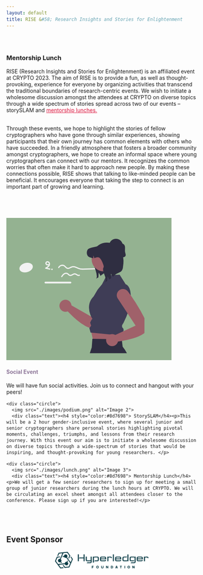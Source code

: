 ```yaml
---
layout: default
title: RISE &#58; Research Insights and Stories for Enlightenment
---
```



<div style="padding-top: 30px;"></div>


<h3>Mentorship Lunch</h3>
<div class="announce">

<p>
	RISE (Research Insights and Stories for Enlightenment) is an affiliated event at CRYPTO 2023. The aim of RISE is to provide a fun, as well as thought-provoking, experience for everyone by organizing activities that transcend the traditional boundaries of research-centric events. We wish to initiate a wholesome discussion amongst the attendees at CRYPTO on diverse topics through a wide spectrum of stories spread across two of our events – storySLAM and <a href="https://ewcacrypto2023.github.io/mentorLunch.html" style="color:crimson;">mentorship lunches. </a> <br><br>
	
Through these events, we hope to highlight the stories of fellow cryptographers who have gone through similar experiences, showing participants that their own journey has common elements with others who have succeeded. In a friendly atmosphere that fosters a broader community amongst cryptographers, we hope to create an informal space where young cryptographers can connect with our mentors. It recognizes the common worries that often make it hard to approach new people. By making these connections possible, RISE shows that talking to like-minded people can be beneficial. It encourages everyone that taking the step to connect is an important part of growing and learning.

</p>

</div>	



<div style="padding-top: 60px;"></div>




 <div class="circle-container">
    <div class="circle">
      <img src="./images/lightening-2.png" alt="Image 1">
      <div class="text"><h4 style="color:#8d7698">Social Event</h4><p>We will have fun social activities. Join us to connect and hangout with your peers!</p>
</div>
    </div>

    <div class="circle">
      <img src="./images/podium.png" alt="Image 2">
      <div class="text"><h4 style="color:#8d7698"> StorySLAM</h4><p>This will be a 2 hour gender-inclusive event, where several junior and senior cryptographers share personal stories highlighting pivotal moments, challenges, triumphs, and lessons from their research journey. With this event our aim is to initiate a wholesome discussion on diverse topics through a wide-spectrum of stories that would be inspiring, and thought-provoking for young researchers. </p>
</div>
    </div>

    <div class="circle">
      <img src="./images/lunch.png" alt="Image 3">
      <div class="text"><h4 style="color:#8d7698"> Mentorship Lunch</h4><p>We will get a few senior researchers to sign up for meeting a small group of junior researchers during the lunch hours at CRYPTO. We will be circulating an excel sheet amongst all attendees closer to the conference. Please sign up if you are interested!</p>
</div>
    </div>
  </div>





<div style="padding-top: 40px;"></div>

<h2> Event Sponsor </h2>

<div style="text-align: center;">
  <img src="./images/hyperledgerfoundationLogo.png" style="width: 50%; height: auto;" alt="Hyperledger Fourndation">
</div>

<div style="padding-top: 150px;"></div>





